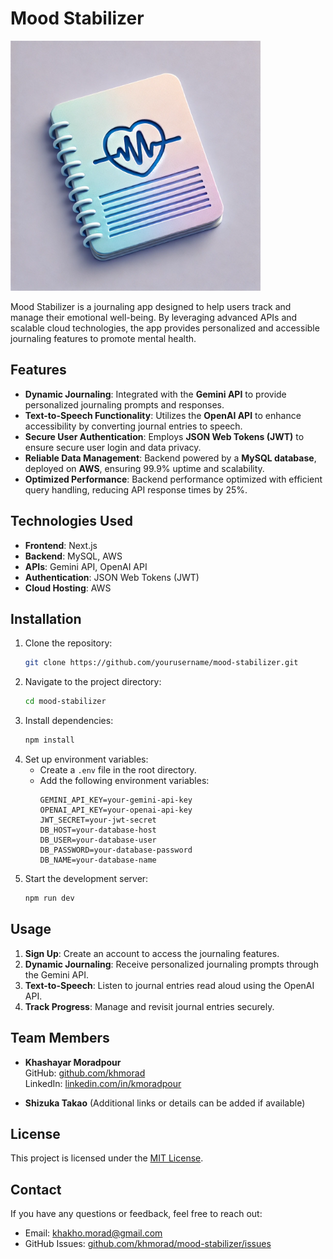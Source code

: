 # Mood Stabilizer
<img src="https://raw.githubusercontent.com/khmorad/csvStore/refs/heads/main/f09c8fa2-674d-41d8-a8ca-e7c39f0ccf7e.webp" alt="Mood Stabilizer" width="400" />



Mood Stabilizer is a journaling app designed to help users track and manage their emotional well-being. By leveraging advanced APIs and scalable cloud technologies, the app provides personalized and accessible journaling features to promote mental health.

## Features

- **Dynamic Journaling**: Integrated with the **Gemini API** to provide personalized journaling prompts and responses.
- **Text-to-Speech Functionality**: Utilizes the **OpenAI API** to enhance accessibility by converting journal entries to speech.
- **Secure User Authentication**: Employs **JSON Web Tokens (JWT)** to ensure secure user login and data privacy.
- **Reliable Data Management**: Backend powered by a **MySQL database**, deployed on **AWS**, ensuring 99.9% uptime and scalability.
- **Optimized Performance**: Backend performance optimized with efficient query handling, reducing API response times by 25%.

## Technologies Used

- **Frontend**: Next.js
- **Backend**: MySQL, AWS
- **APIs**: Gemini API, OpenAI API
- **Authentication**: JSON Web Tokens (JWT)
- **Cloud Hosting**: AWS

## Installation

1. Clone the repository:
   ```bash
   git clone https://github.com/yourusername/mood-stabilizer.git
   ```
2. Navigate to the project directory:
   ```bash
   cd mood-stabilizer
   ```
3. Install dependencies:
   ```bash
   npm install
   ```
4. Set up environment variables:
   - Create a `.env` file in the root directory.
   - Add the following environment variables:
     ```env
     GEMINI_API_KEY=your-gemini-api-key
     OPENAI_API_KEY=your-openai-api-key
     JWT_SECRET=your-jwt-secret
     DB_HOST=your-database-host
     DB_USER=your-database-user
     DB_PASSWORD=your-database-password
     DB_NAME=your-database-name
     ```
5. Start the development server:
   ```bash
   npm run dev
   ```

## Usage

1. **Sign Up**: Create an account to access the journaling features.
2. **Dynamic Journaling**: Receive personalized journaling prompts through the Gemini API.
3. **Text-to-Speech**: Listen to journal entries read aloud using the OpenAI API.
4. **Track Progress**: Manage and revisit journal entries securely.

## Team Members

- **Khashayar Moradpour**  
  GitHub: [github.com/khmorad](https://github.com/khmorad)  
  LinkedIn: [linkedin.com/in/kmoradpour](https://linkedin.com/in/kmoradpour)

- **Shizuka Takao**
  (Additional links or details can be added if available)

## License

This project is licensed under the [MIT License](./LICENSE).

## Contact

If you have any questions or feedback, feel free to reach out:
- Email: khakho.morad@gmail.com
- GitHub Issues: [github.com/khmorad/mood-stabilizer/issues](https://github.com/khmorad/mood-stabilizer/issues)
